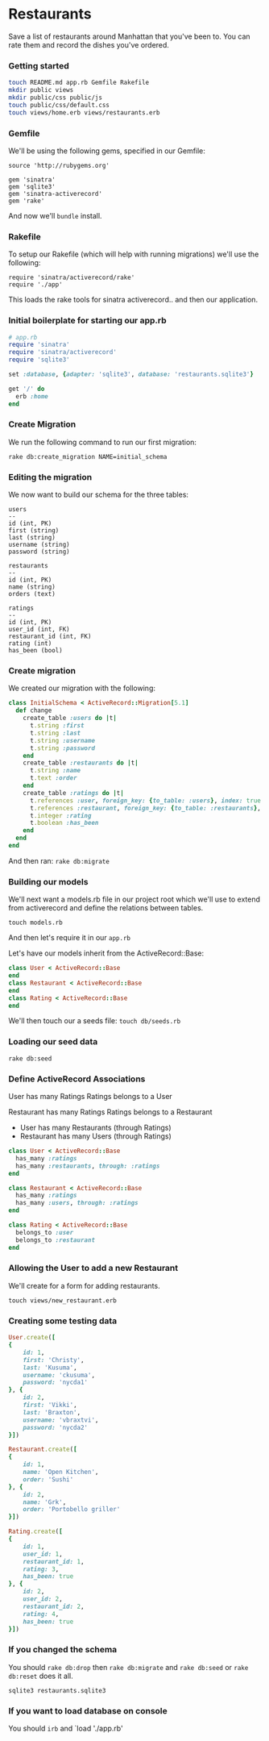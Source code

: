 
# Restaurants

Save a list of restaurants around Manhattan that you've been to. You can rate them and record the dishes you've ordered. 

### Getting started

```bash
touch README.md app.rb Gemfile Rakefile
mkdir public views
mkdir public/css public/js
touch public/css/default.css
touch views/home.erb views/restaurants.erb
```

### Gemfile
We'll be using the following gems, specified in our Gemfile:

```
source 'http://rubygems.org'

gem 'sinatra'
gem 'sqlite3'
gem 'sinatra-activerecord'
gem 'rake'
```

And now we'll `bundle` install.

### Rakefile

To setup our Rakefile (which will help with running migrations) we'll use the following:

```
require 'sinatra/activerecord/rake'
require './app'
```

This loads the rake tools for sinatra activerecord.. and then our application.

### Initial boilerplate for starting our app.rb

```ruby
# app.rb
require 'sinatra'
require 'sinatra/activerecord'
require 'sqlite3'

set :database, {adapter: 'sqlite3', database: 'restaurants.sqlite3'}

get '/' do
  erb :home
end
```

### Create Migration

We run the following command to run our first migration:

```
rake db:create_migration NAME=initial_schema
```

### Editing the migration

We now want to build our schema for the three tables:


```
users
--
id (int, PK)
first (string)
last (string)
username (string)
password (string)

restaurants
--
id (int, PK)
name (string)
orders (text)

ratings 
--
id (int, PK)
user_id (int, FK)
restaurant_id (int, FK)
rating (int)
has_been (bool)

```

### Create migration

We created our migration with the following:

```ruby
class InitialSchema < ActiveRecord::Migration[5.1]
  def change
    create_table :users do |t|
      t.string :first
      t.string :last
      t.string :username
      t.string :password
    end
    create_table :restaurants do |t|
      t.string :name
      t.text :order
    end
    create_table :ratings do |t|
      t.references :user, foreign_key: {to_table: :users}, index: true
      t.references :restaurant, foreign_key: {to_table: :restaurants}, index: true
      t.integer :rating
      t.boolean :has_been
    end
  end
end
```

And then ran: `rake db:migrate`

### Building our models

We'll next want a models.rb file in our project root which we'll use to extend from activerecord and define the relations between tables.

`touch models.rb`

And then let's require it in our `app.rb`

Let's have our models inherit from the ActiveRecord::Base:

```ruby
class User < ActiveRecord::Base
end
class Restaurant < ActiveRecord::Base
end
class Rating < ActiveRecord::Base
end
```

We'll then touch our a seeds file: `touch db/seeds.rb`

### Loading our seed data

`rake db:seed`

### Define ActiveRecord Associations

User has many Ratings
Ratings belongs to a User

Restaurant has many Ratings
Ratings belongs to a Restaurant

+ User has many Restaurants (through Ratings)
+ Restaurant has many Users (through Ratings)

```ruby
class User < ActiveRecord::Base
  has_many :ratings
  has_many :restaurants, through: :ratings
end

class Restaurant < ActiveRecord::Base
  has_many :ratings
  has_many :users, through: :ratings
end

class Rating < ActiveRecord::Base
  belongs_to :user
  belongs_to :restaurant
end
```

### Allowing the User to add a new Restaurant

We'll create for a form for adding restaurants.

`touch views/new_restaurant.erb`

### Creating some testing data

```ruby
User.create([
{
	id: 1, 
	first: 'Christy', 
	last: 'Kusuma', 
	username: 'ckusuma', 
	password: 'nycda1'
}, {
	id: 2, 
	first: 'Vikki', 
	last: 'Braxton', 
	username: 'vbraxtvi', 
	password: 'nycda2'
}])

Restaurant.create([
{
	id: 1, 
	name: 'Open Kitchen', 
	order: 'Sushi'
}, {
	id: 2, 
	name: 'Grk', 
	order: 'Portobello griller'
}])

Rating.create([
{
	id: 1, 
	user_id: 1, 
	restaurant_id: 1, 
	rating: 3,
	has_been: true
}, {
	id: 2, 
	user_id: 2, 
	restaurant_id: 2, 
	rating: 4,
	has_been: true
}])
```

### If you changed the schema

You should `rake db:drop` then `rake db:migrate` and `rake db:seed` or `rake db:reset` does it all.

`sqlite3 restaurants.sqlite3`

### If you want to load database on console

You should `irb` and `load './app.rb'


